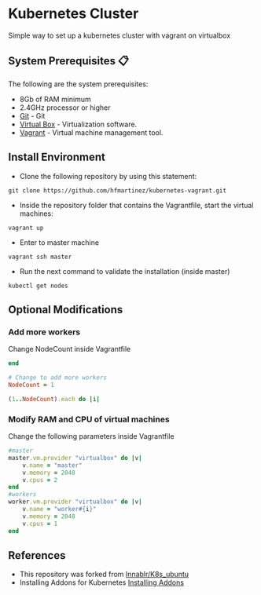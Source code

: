 # Kubernetes Cluster

Simple way to set up a kubernetes cluster with vagrant on virtualbox


## System Prerequisites 📋

The following are the system prerequisites:

* 8Gb of RAM minimum
* 2.4GHz processor or higher
* [Git](https://git-scm.com/downloads) - Git
* [Virtual Box](https://www.virtualbox.org/wiki/Downloads) - Virtualization software.
* [Vagrant](https://www.vagrantup.com/downloads.html) - Virtual machine management tool.

## Install Environment

- Clone the following repository by using this statement:
```
git clone https://github.com/hfmartinez/kubernetes-vagrant.git
```

- Inside the repository folder that contains the Vagrantfile, start the virtual machines: 
```
vagrant up
```

- Enter to master machine
```
vagrant ssh master
```

- Run the next command to validate the installation (inside master)
```
kubectl get nodes
```
## Optional Modifications
### Add more workers 
Change NodeCount inside Vagrantfile
```ruby
end

# Change to add more workers
NodeCount = 1

(1..NodeCount).each do |i|
```
### Modify RAM and CPU of virtual machines
Change the following parameters inside Vagrantfile
```ruby
#master
master.vm.provider "virtualbox" do |v|
    v.name = "master"
    v.memory = 2048
    v.cpus = 2
end
#workers
worker.vm.provider "virtualbox" do |v|
    v.name = "worker#{i}"
    v.memory = 2048
    v.cpus = 1
end
```
## References
* This repository was forked from [Innablr/K8s_ubuntu](https://github.com/Innablr/k8s_ubuntu)
* Installing Addons for Kubernetes [Installing Addons](https://kubernetes.io/docs/concepts/cluster-administration/addons/)